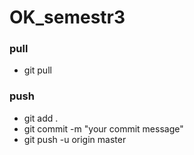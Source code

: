 # OK_semestr3

### pull
- git pull 

### push
- git add .
- git commit -m "your commit message"
- git push -u origin master
